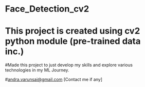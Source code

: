 # Face_Detection_cv2
# This project is created using cv2 python module (pre-trained data inc.)
#Made this project to just develop my skills and explore various technologies in my ML Journey.

#andra.varunsai@gmail.com [Contact me if any]
